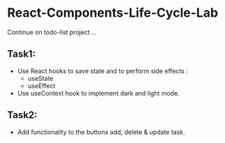 # React-Components-Life-Cycle-Lab

Continue on todo-list project ...

## Task1:

* Use React hooks to save state and to perform side effects : 
    * useState
    * useEffect
* Use useContext hook to implement dark and light mode.

## Task2:

* Add functionality to the buttons add, delete & update task.
    
    
